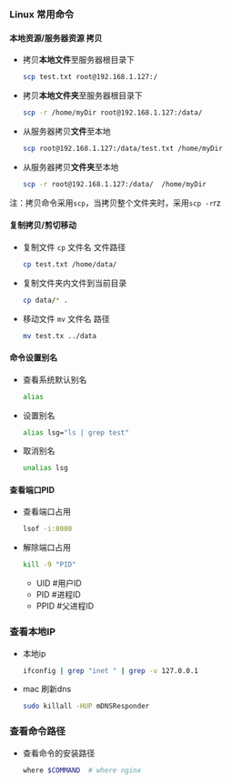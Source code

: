 ###  Linux 常用命令

#### 本地资源/服务器资源 拷贝

- 拷贝**本地文件**至服务器根目录下

  ```bash
  scp test.txt root@192.168.1.127:/
  ```

- 拷贝**本地文件夹**至服务器根目录下

  ```bash
  scp -r /home/myDir root@192.168.1.127:/data/
  ```

- 从服务器拷贝**文件**至本地

  ```bash
  scp root@192.168.1.127:/data/test.txt /home/myDir
  ```

- 从服务器拷贝**文件夹**至本地

  ```bash
  scp -r root@192.168.1.127:/data/  /home/myDir
  ```

注：拷贝命令采用`scp`，当拷贝整个文件夹时，采用`scp -r`rz



#### 复制拷贝/剪切移动

- 复制文件  `cp` 文件名  文件路径

  ```bash
  cp test.txt /home/data/
  ```

- 复制文件夹内文件到当前目录

  ```bash
  cp data/* .
  ```

- 移动文件 `mv` 文件名  路径

  ```bash
  mv test.tx ../data
  ```

  



#### 命令设置别名

- 查看系统默认别名

  ```bash
  alias
  ```

- 设置别名

  ```bash
  alias lsg="ls | grep test"
  ```

- 取消别名

  ```bash
  unalias lsg
  ```




####  查看端口PID

- 查看端口占用

  ```bash
  lsof -i:8080
  ```

- 解除端口占用

  ```bash
  kill -9 "PID"
  ```

  - UID   #用户ID
  - PID    #进程ID
  - PPID  #父进程ID 

### 查看本地IP

- 本地ip

  ```bash
  ifconfig | grep "inet " | grep -v 127.0.0.1
  ```

- mac 刷新dns

  ```bash
  sudo killall -HUP mDNSResponder
  ```


### 查看命令路径

- 查看命令的安装路径

  ```bash
  where $COMMAND  # where nginx
  ```

  
